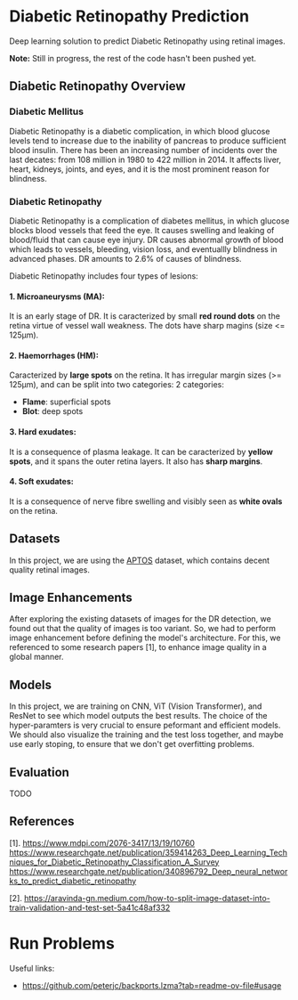 # Diabetic Retinopathy Prediction
Deep learning solution to predict Diabetic Retinopathy using retinal images.

**Note:** Still in progress, the rest of the code hasn't been pushed yet.


## Diabetic Retinopathy Overview
### Diabetic Mellitus
Diabetic Retinopathy is a diabetic complication, in which blood glucose levels tend to increase due to the inability of pancreas to produce sufficient blood insulin. There has been an increasing number of incidents over the last decates: from 108 million in 1980 to 422 million in 2014. It affects liver, heart, kidneys, joints, and eyes, and it is the most prominent reason for blindness.

### Diabetic Retinopathy
Diabetic Retinopathy is a complication of diabetes mellitus, in which glucose blocks blood vessels that feed the eye. It causes swelling and leaking of blood/fluid that can cause eye injury. DR causes abnormal growth of blood which leads to vessels, bleeding, vision loss, and eventuallly blindness in advanced phases. DR amounts to 2.6% of causes of blindness.

Diabetic Retinopathy includes four types of lesions:
#### 1. Microaneurysms (MA):

It is an early stage of DR. It is caracterized by small **red round dots** on the retina virtue of vessel wall weakness. The dots have sharp magins (size <= 125μm).

#### 2. Haemorrhages (HM):

Caracterized by **large spots** on the retina. It has irregular margin sizes (>= 125μm), and can be split into two categories: 2 categories:
- **Flame**: superficial spots
- **Blot**: deep spots

#### 3. Hard exudates:

It is a consequence of plasma leakage. It can be caracterized by **yellow spots**, and it spans the outer retina layers. It also has **sharp margins**.

#### 4. Soft exudates:

It is a consequence of nerve fibre swelling and visibly seen as **white ovals** on the retina. 

## Datasets
In this project, we are using the [APTOS](https://www.kaggle.com/competitions/aptos2019-blindness-detection/data) dataset, which contains decent quality retinal images.

## Image Enhancements
After exploring the existing datasets of images for the DR detection, we found out that the quality of images is too variant. So, we had to perform image enhancement before defining the model's architecture. For this, we referenced to some research papers [1], to enhance image quality in a global manner.

## Models
In this project, we are training on CNN, ViT (Vision Transformer), and ResNet to see which model outputs the best results. The choice of the hyper-paramters is very crucial to ensure peformant and efficient models. We should also visualize the training and the test loss together, and maybe use early stoping, to ensure that we don't get overfitting problems.

## Evaluation
TODO

## References
[1]. https://www.mdpi.com/2076-3417/13/19/10760
https://www.researchgate.net/publication/359414263_Deep_Learning_Techniques_for_Diabetic_Retinopathy_Classification_A_Survey
https://www.researchgate.net/publication/340896792_Deep_neural_networks_to_predict_diabetic_retinopathy

[2]. https://aravinda-gn.medium.com/how-to-split-image-dataset-into-train-validation-and-test-set-5a41c48af332

# Run Problems
Useful links:
- https://github.com/peterjc/backports.lzma?tab=readme-ov-file#usage
